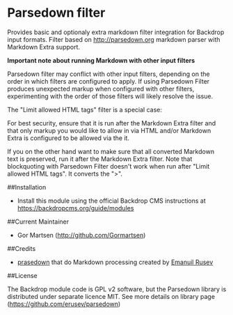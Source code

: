 # Parsedown filter

Provides basic and optionaly extra markdown filter integration for Backdrop input formats. 
Filter based on http://parsedown.org markdown parser with Markdown Extra support.

**Important note about running Markdown with other input filters**

Parsedown filter may conflict with other input filters, depending on the order
in which filters are configured to apply. If using Parsedown Filter produces
unexpected markup when configured with other filters, experimenting with
the order of those filters will likely resolve the issue.

The "Limit allowed HTML tags" filter is a special case:

For best security, ensure that it is run after the Markdown Extra filter
and that only markup you would like to allow in via HTML and/or Markdown
Extra is configured to be allowed via the it.

If you on the other hand want to make sure that all converted Markdown
text is preserved, run it after the Markdown Extra filter. Note that
blockquoting with Parsedown Filter doesn't work when run after "Limit allowed
HTML tags". It converts the ">".

##Installation
- Install this module using the official Backdrop CMS instructions at https://backdropcms.org/guide/modules

##Current Maintainer
- Gor Martsen (http://github.com/Gormartsen)

##Credits
- [prasedown](https://github.com/erusev/parsedown) that do Markdown processing created by [Emanuil Rusev](https://github.com/erusev)


##License

The Backdrop module code is GPL v2 software, but the Parsedown library is distributed under separate licence MIT.
See more details on library page (https://github.com/erusev/parsedown)
